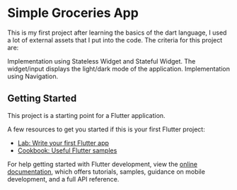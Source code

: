 # Simple Groceries App
This is my first project after learning the basics of the dart language, I used a lot of external assets that I put into the code.
The criteria for this project are:

Implementation using Stateless Widget and Stateful Widget. The widget/input displays the light/dark mode of the application.
Implementation using Navigation.
## Getting Started

This project is a starting point for a Flutter application.

A few resources to get you started if this is your first Flutter project:

- [Lab: Write your first Flutter app](https://docs.flutter.dev/get-started/codelab)
- [Cookbook: Useful Flutter samples](https://docs.flutter.dev/cookbook)

For help getting started with Flutter development, view the
[online documentation](https://docs.flutter.dev/), which offers tutorials,
samples, guidance on mobile development, and a full API reference.
